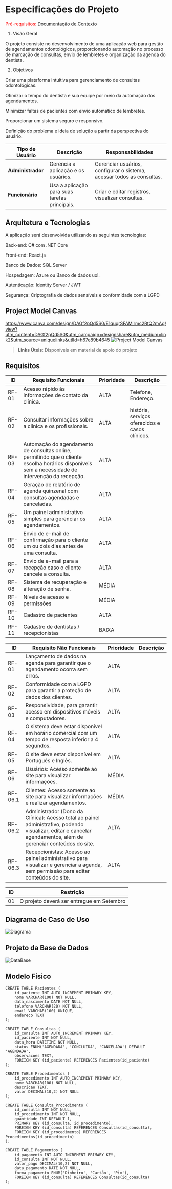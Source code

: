 # Especificações do Projeto

<span style="color:red">Pré-requisitos: <a href="01-Documentação de Contexto.md"> Documentação de Contexto</a></span>

1. Visão Geral

O projeto consiste no desenvolvimento de uma aplicação web para gestão de agendamentos odontológicos, proporcionando automação no processo de marcação de consultas, envio de lembretes e organização da agenda do dentista.

2. Objetivos

Criar uma plataforma intuitiva para gerenciamento de consultas odontológicas.

Otimizar o tempo do dentista e sua equipe por meio da automação dos agendamentos.

Minimizar faltas de pacientes com envio automático de lembretes.

Proporcionar um sistema seguro e responsivo.

Definição do problema e ideia de solução a partir da perspectiva do usuário. 


| Tipo de Usuário   | Descrição | Responsabilidades |
|------------------|-----------|------------------|
| **Administrador** | Gerencia a aplicação e os usuários. | Gerenciar usuários, configurar o sistema, acessar todos as consultas. |
| **Funcionário** | Usa a aplicação para suas tarefas principais. | Criar e editar registros, visualizar consultas. |


## Arquitetura e Tecnologias

A aplicação será desenvolvida utilizando as seguintes tecnologias:

Back-end: C# com .NET Core

Front-end: React.js

Banco de Dados: SQL Server

Hospedagem: Azure ou Banco de dados uol.

Autenticação: Identity Server / JWT

Segurança: Criptografia de dados sensíveis e conformidade com a LGPD

## Project Model Canvas

https://www.canva.com/design/DAGf2pQd5S0/E1quqrSFAMirmc2RtQ2mAg/view?utm_content=DAGf2pQd5S0&utm_campaign=designshare&utm_medium=link2&utm_source=uniquelinks&utlId=h67e89b4645
![Project Model Canvas ](img/canvas.png)
> **Links Úteis**:
> Disponíveis em material de apoio do projeto

## Requisitos

| **ID** | **Requisito Funcionais**                      | **Prioridade** | **Descrição**                                                                                     |
|--------|-----------------------------------|----------------|-------------------------------------------------------------------------------------------------|
| RF-01 | Acesso rápido às informações de contato da clínica.| ALTA | Telefone, Endereço. |
| RF-02 | Consultar informações sobre a clínica e os profissionais.| ALTA| história, serviços oferecidos e casos clínicos. |
| RF-03 | Automação do agendamento de consultas online, permitindo que o cliente escolha horários disponíveis sem a necessidade de intervenção da recepção. | ALTA |   |
| RF-04 | Geração de relatório de agenda quinzenal com consultas agendadas e canceladas. | ALTA |  |
| RF-05 | Um painel administrativo simples para gerenciar os agendamentos. | ALTA |  |
| RF-06 | Envio de e-mail de confirmação para o cliente um ou dois dias antes de uma consulta. | ALTA | |
| RF-07 | Envio de e-mail para a recepção caso o cliente cancele a consulta. | ALTA | |
| RF-08 | Sistema de recuperação e alteração de senha. | MÉDIA | |
| RF-09 | Níveis de acesso e permissões| MÉDIA |  |
| RF-10 | Cadastro de pacientes| ALTA |  |
| RF-11 | Cadastro de dentistas / recepcionistas| BAIXA |  |




| **ID** | **Requisito Não Funcionais**                      | **Prioridade** | **Descrição**                                                                                     |
|--------|-----------------------------------|----------------|-------------------------------------------------------------------------------------------------|
| RF-01 | Lançamento de dados na agenda para garantir que o agendamento ocorra sem erros. | ALTA | |
| RF-02 | Conformidade com a LGPD para garantir a proteção de dados dos clientes.| ALTA | |
| RF-03 | Responsividade, para garantir acesso em dispositivos móveis e computadores.| ALTA | |
| RF-04 | O sistema deve estar disponível em horário comercial com um tempo de resposta inferior a 4 segundos.| ALTA | |
| RF-05 | O site deve estar disponível em Português e Inglês. | ALTA | |
| RF-06 | Usuários: Acesso somente ao site para visualizar informações. | MÉDIA |     |
| RF-06.1 | Clientes: Acesso somente ao site para visualizar informações e realizar agendamentos. | MÉDIA | |
| RF-06.2 | Administrador (Dono da Clínica): Acesso total ao painel administrativo, podendo visualizar, editar e cancelar agendamentos, além de gerenciar conteúdos do site. | ALTA | |
| RF-06.3 | Recepcionistas: Acesso ao painel administrativo para visualizar e gerenciar a agenda, sem permissão para editar conteúdos do site. | ALTA | |



| ID  | Restrição                                             |
|-----|-------------------------------------------------------|
| 01  | O projeto deverá ser entregue em Setembro |

## Diagrama de Caso de Uso

![Diagrama](img/Diagrama%20de%20casos%20de%20uso%20Clínica.jpg)
 

## Projeto da Base de Dados

![DataBase](img/db_modelo_er.png)

## Modelo Físico
```
CREATE TABLE Pacientes (
    id_paciente INT AUTO_INCREMENT PRIMARY KEY,
    nome VARCHAR(100) NOT NULL,
    data_nascimento DATE NOT NULL,
    telefone VARCHAR(20) NOT NULL,
    email VARCHAR(100) UNIQUE,
    endereco TEXT
);

CREATE TABLE Consultas (
    id_consulta INT AUTO_INCREMENT PRIMARY KEY,
    id_paciente INT NOT NULL,
    data_hora DATETIME NOT NULL,
    status ENUM('AGENDADA', 'CONCLUIDA', 'CANCELADA') DEFAULT 'AGENDADA',
    observacoes TEXT,
    FOREIGN KEY (id_paciente) REFERENCES Pacientes(id_paciente)
);

CREATE TABLE Procedimentos (
    id_procedimento INT AUTO_INCREMENT PRIMARY KEY,
    nome VARCHAR(100) NOT NULL,
    descricao TEXT,
    valor DECIMAL(10,2) NOT NULL
);

CREATE TABLE Consulta_Procedimento (
    id_consulta INT NOT NULL,
    id_procedimento INT NOT NULL,
    quantidade INT DEFAULT 1,
    PRIMARY KEY (id_consulta, id_procedimento),
    FOREIGN KEY (id_consulta) REFERENCES Consultas(id_consulta),
    FOREIGN KEY (id_procedimento) REFERENCES Procedimentos(id_procedimento)
);

CREATE TABLE Pagamentos (
    id_pagamento INT AUTO_INCREMENT PRIMARY KEY,
    id_consulta INT NOT NULL,
    valor_pago DECIMAL(10,2) NOT NULL,
    data_pagamento DATE NOT NULL,
    forma_pagamento ENUM('Dinheiro', 'Cartão', 'Pix'),
    FOREIGN KEY (id_consulta) REFERENCES Consultas(id_consulta)
);
```

